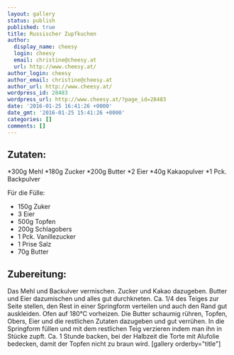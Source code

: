 ```yaml
---
layout: gallery
status: publish
published: true
title: Russischer Zupfkuchen
author:
  display_name: cheesy
  login: cheesy
  email: christine@cheesy.at
  url: http://www.cheesy.at/
author_login: cheesy
author_email: christine@cheesy.at
author_url: http://www.cheesy.at/
wordpress_id: 28483
wordpress_url: http://www.cheesy.at/?page_id=28483
date: '2016-01-25 16:41:26 +0000'
date_gmt: '2016-01-25 15:41:26 +0000'
categories: []
comments: []
---
```

## Zutaten:
*300g Mehl
*180g Zucker
*200g Butter
*2 Eier
*40g Kakaopulver
*1 Pck. Backpulver

Für die Fülle:
* 150g Zuker
* 3 Eier
* 500g Topfen
* 200g Schlagobers
* 1 Pck. Vanillezucker
* 1 Prise Salz
* 70g Butter
## Zubereitung:
Das Mehl und Backulver vermischen. Zucker und Kakao dazugeben. Butter und Eier dazumischen und alles gut durchkneten. Ca. 1/4 des Teiges zur Seite stellen, den Rest in einer Springform verteilen und auch den Rand gut auskleiden.
Ofen auf 180°C vorheizen.
Die Butter schaumig rühren, Topfen, Obers, Eier und die restlichen Zutaten dazugeben und gut verrühen. In die Springform füllen und mit dem restlichen Teig verzieren indem man ihn in Stücke zupft.
Ca. 1 Stunde backen, bei der Halbzeit die Torte mit Alufolie bedecken, damit der Topfen nicht zu braun wird.
[gallery orderby="title"]
